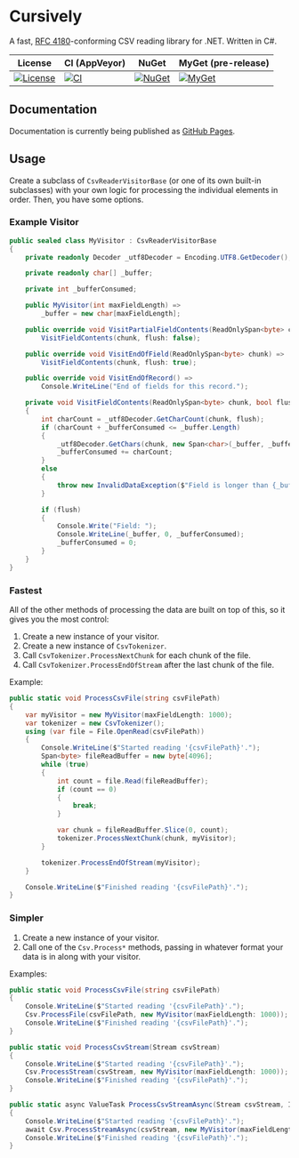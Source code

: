# Cursively
A fast, [RFC 4180](https://tools.ietf.org/html/rfc4180)-conforming CSV reading library for .NET.  Written in C#.

| License | CI (AppVeyor) | NuGet | MyGet (pre-release) |
| ------- | ------------- | ----- | ------------------- |
| [![License](https://img.shields.io/github/license/airbreather/Cursively.svg)](https://github.com/airbreather/Cursively/blob/develop/LICENSE.md) | [![CI](https://ci.appveyor.com/api/projects/status/aqr1kmj9qqfx6ple?svg=true)](https://ci.appveyor.com/project/airbreather/Cursively) | [![NuGet](https://img.shields.io/nuget/v/Cursively.svg)](https://www.nuget.org/packages/Cursively/) | [![MyGet](https://img.shields.io/myget/airbreather/vpre/Cursively.svg?style=flat)](https://myget.org/feed/airbreather/package/nuget/Cursively) |

## Documentation
Documentation is currently being published as [GitHub Pages](https://airbreather.github.io/Cursively/index.html).

## Usage
Create a subclass of `CsvReaderVisitorBase` (or one of its own built-in subclasses) with your own logic for processing the individual elements in order.  Then, you have some options.

### Example Visitor
```csharp
public sealed class MyVisitor : CsvReaderVisitorBase
{
    private readonly Decoder _utf8Decoder = Encoding.UTF8.GetDecoder();

    private readonly char[] _buffer;

    private int _bufferConsumed;

    public MyVisitor(int maxFieldLength) =>
        _buffer = new char[maxFieldLength];

    public override void VisitPartialFieldContents(ReadOnlySpan<byte> chunk) =>
        VisitFieldContents(chunk, flush: false);

    public override void VisitEndOfField(ReadOnlySpan<byte> chunk) =>
        VisitFieldContents(chunk, flush: true);

    public override void VisitEndOfRecord() =>
        Console.WriteLine("End of fields for this record.");

    private void VisitFieldContents(ReadOnlySpan<byte> chunk, bool flush)
    {
        int charCount = _utf8Decoder.GetCharCount(chunk, flush);
        if (charCount + _bufferConsumed <= _buffer.Length)
        {
            _utf8Decoder.GetChars(chunk, new Span<char>(_buffer, _bufferConsumed, charCount), flush);
            _bufferConsumed += charCount;
        }
        else
        {
            throw new InvalidDataException($"Field is longer than {_buffer.Length} characters.");
        }

        if (flush)
        {
            Console.Write("Field: ");
            Console.WriteLine(_buffer, 0, _bufferConsumed);
            _bufferConsumed = 0;
        }
    }
}
```

### Fastest
All of the other methods of processing the data are built on top of this, so it gives you the most control:
1. Create a new instance of your visitor.
1. Create a new instance of `CsvTokenizer`.
1. Call `CsvTokenizer.ProcessNextChunk` for each chunk of the file.
1. Call `CsvTokenizer.ProcessEndOfStream` after the last chunk of the file.

Example:
```csharp
public static void ProcessCsvFile(string csvFilePath)
{
    var myVisitor = new MyVisitor(maxFieldLength: 1000);
    var tokenizer = new CsvTokenizer();
    using (var file = File.OpenRead(csvFilePath))
    {
        Console.WriteLine($"Started reading '{csvFilePath}'.");
        Span<byte> fileReadBuffer = new byte[4096];
        while (true)
        {
            int count = file.Read(fileReadBuffer);
            if (count == 0)
            {
                break;
            }

            var chunk = fileReadBuffer.Slice(0, count);
            tokenizer.ProcessNextChunk(chunk, myVisitor);
        }

        tokenizer.ProcessEndOfStream(myVisitor);
    }

    Console.WriteLine($"Finished reading '{csvFilePath}'.");
}
```

### Simpler
1. Create a new instance of your visitor.
1. Call one of the `Csv.Process*` methods, passing in whatever format your data is in along with your visitor.

Examples:
```csharp
public static void ProcessCsvFile(string csvFilePath)
{
    Console.WriteLine($"Started reading '{csvFilePath}'.");
    Csv.ProcessFile(csvFilePath, new MyVisitor(maxFieldLength: 1000));
    Console.WriteLine($"Finished reading '{csvFilePath}'.");
}

public static void ProcessCsvStream(Stream csvStream)
{
    Console.WriteLine($"Started reading '{csvFilePath}'.");
    Csv.ProcessStream(csvStream, new MyVisitor(maxFieldLength: 1000));
    Console.WriteLine($"Finished reading '{csvFilePath}'.");
}

public static async ValueTask ProcessCsvStreamAsync(Stream csvStream, IProgress<int> progress = null, CancellationToken cancellationToken = default)
{
    Console.WriteLine($"Started reading '{csvFilePath}'.");
    await Csv.ProcessStreamAsync(csvStream, new MyVisitor(maxFieldLength: 1000), progress, cancellationToken);
    Console.WriteLine($"Finished reading '{csvFilePath}'.");
}
```
